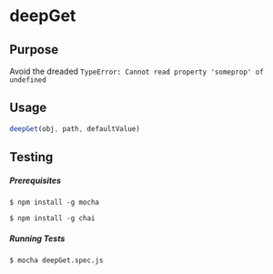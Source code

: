 # deepGet

## Purpose
Avoid the dreaded `TypeError: Cannot read property 'someprop' of undefined`

## Usage
```javascript
deepGet(obj, path, defaultValue)
```

## Testing

##### Prerequisites

```
$ npm install -g mocha

$ npm install -g chai
```

##### Running Tests
```
$ mocha deepGet.spec.js
```

